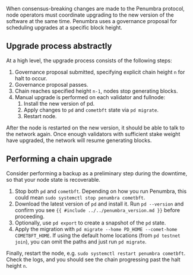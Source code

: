 When consensus-breaking changes are made to the Penumbra protocol,
node operators must coordinate upgrading to the new version of the software
at the same time. Penumbra uses a governance proposal for scheduling upgrades
at a specific block height.

## Upgrade process abstractly

At a high level, the upgrade process consists of the following steps:

1. Governance proposal submitted, specifying explicit chain height `n` for halt to occur.
2. Governance proposal passes.
3. Chain reaches specified height `n-1`, nodes stop generating blocks.
4. Manual upgrade is performed on each validator and fullnode:
    1. Install the new version of pd.
    2. Apply changes to `pd` and `cometbft` state via `pd migrate`.
    3. Restart node.

After the node is restarted on the new version, it should be able to talk to the network again.
Once enough validators with sufficient stake weight have upgraded, the network
will resume generating blocks.

## Performing a chain upgrade

Consider performing a backup as a preliminary step during the downtime,
so that your node state is recoverable.

1. Stop both `pd` and `cometbft`. Depending on how you run Penumbra, this could mean `sudo systemctl stop penumbra cometbft`.
2. Download the latest version of `pd` and install it. Run `pd --version` and confirm you see `{{ #include ../../penumbra_version.md }}` before proceeding.
3. Optionally, use `pd export` to create a snapshot of the `pd` state.
4. Apply the migration with `pd migrate --home PD_HOME --comet-home COMETBFT_HOME`.  If using the default home locations (from `pd testnet join`), you can omit the paths and just run `pd migrate`.

Finally, restart the node, e.g. `sudo systemctl restart penumbra cometbft`. Check the logs, and you should see the chain progressing
past the halt height `n`.
